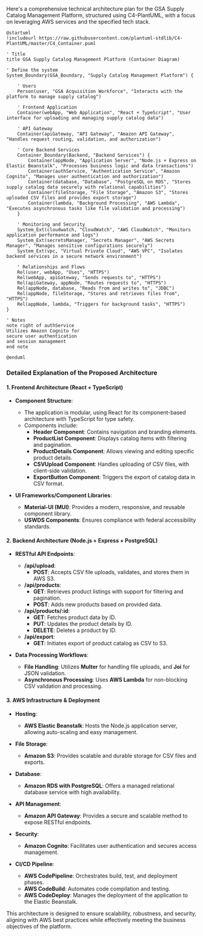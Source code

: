 Here's a comprehensive technical architecture plan for the GSA Supply Catalog Management Platform, structured using C4-PlantUML, with a focus on leveraging AWS services and the specified tech stack.

```plantuml
@startuml
!includeurl https://raw.githubusercontent.com/plantuml-stdlib/C4-PlantUML/master/C4_Container.puml

' Title
title GSA Supply Catalog Management Platform (Container Diagram)

' Define the system
System_Boundary(GSA_Boundary, "Supply Catalog Management Platform") {

    ' Users
    Person(user, "GSA Acquisition Workforce", "Interacts with the platform to manage supply catalog")

    ' Frontend Application
    Container(webApp, "Web Application", "React + TypeScript", "User interface for uploading and managing supply catalog data")

    ' API Gateway
    Container(apiGateway, "API Gateway", "Amazon API Gateway", "Handles request routing, validation, and authorization")

    ' Core Backend Services
    Container_Boundary(Backend, "Backend Services") {
        Container(appNode, "Application Server", "Node.js + Express on Elastic Beanstalk", "Processes business logic and data transactions")
        Container(authService, "Authentication Service", "Amazon Cognito", "Manages user authentication and authorization")
        Container(database, "Database", "PostgreSQL on RDS", "Stores supply catalog data securely with relational capabilities")
        Container(fileStorage, "File Storage", "Amazon S3", "Stores uploaded CSV files and provides export storage")
        Container(lambda, "Background Processing", "AWS Lambda", "Executes asynchronous tasks like file validation and processing")
    }

    ' Monitoring and Security
    System_Ext(cloudwatch, "CloudWatch", "AWS CloudWatch", "Monitors application performance and logs")
    System_Ext(secretsManager, "Secrets Manager", "AWS Secrets Manager", "Manages sensitive configurations securely")
    System_Ext(vpc, "Virtual Private Cloud", "AWS VPC", "Isolates backend services in a secure network environment")

    ' Relationships and Flows
    Rel(user, webApp, "Uses", "HTTPS")
    Rel(webApp, apiGateway, "Sends requests to", "HTTPS")
    Rel(apiGateway, appNode, "Routes requests to", "HTTPS")
    Rel(appNode, database, "Reads from and writes to", "JDBC")
    Rel(appNode, fileStorage, "Stores and retrieves files from", "HTTPS")
    Rel(appNode, lambda, "Triggers for background tasks", "HTTPS")
}

' Notes
note right of authService
Utilizes Amazon Cognito for
secure user authentication
and session management
end note

@enduml
```

### Detailed Explanation of the Proposed Architecture

#### 1. **Frontend Architecture (React + TypeScript)**

- **Component Structure**:
  - The application is modular, using React for its component-based architecture with TypeScript for type safety.
  - Components include:
    - **Header Component**: Contains navigation and branding elements.
    - **ProductList Component**: Displays catalog items with filtering and pagination.
    - **ProductDetails Component**: Allows viewing and editing specific product details.
    - **CSVUpload Component**: Handles uploading of CSV files, with client-side validation.
    - **ExportButton Component**: Triggers the export of catalog data in CSV format.

- **UI Frameworks/Component Libraries**:
  - **Material-UI (MUI)**: Provides a modern, responsive, and reusable component library.
  - **USWDS Components**: Ensures compliance with federal accessibility standards.

#### 2. **Backend Architecture (Node.js + Express + PostgreSQL)**

- **RESTful API Endpoints**:
  - **/api/upload**: 
    - **POST**: Accepts CSV file uploads, validates, and stores them in AWS S3.
  - **/api/products**: 
    - **GET**: Retrieves product listings with support for filtering and pagination.
    - **POST**: Adds new products based on provided data.
  - **/api/products/:id**: 
    - **GET**: Fetches product data by ID.
    - **PUT**: Updates the product details by ID.
    - **DELETE**: Deletes a product by ID.
  - **/api/export**: 
    - **GET**: Initiates export of product catalog as CSV to S3.

- **Data Processing Workflows**:
  - **File Handling**: Utilizes **Multer** for handling file uploads, and **Joi** for JSON validation.
  - **Asynchronous Processing**: Uses **AWS Lambda** for non-blocking CSV validation and processing.

#### 3. **AWS Infrastructure & Deployment**

- **Hosting**:
  - **AWS Elastic Beanstalk**: Hosts the Node.js application server, allowing auto-scaling and easy management.
  
- **File Storage**:
  - **Amazon S3**: Provides scalable and durable storage for CSV files and exports.
  
- **Database**:
  - **Amazon RDS with PostgreSQL**: Offers a managed relational database service with high availability.
  
- **API Management**:
  - **Amazon API Gateway**: Provides a secure and scalable method to expose RESTful endpoints.
  
- **Security**:
  - **Amazon Cognito**: Facilitates user authentication and secures access management.
  
- **CI/CD Pipeline**:
  - **AWS CodePipeline**: Orchestrates build, test, and deployment phases.
  - **AWS CodeBuild**: Automates code compilation and testing.
  - **AWS CodeDeploy**: Manages the deployment of the application to the Elastic Beanstalk. 

This architecture is designed to ensure scalability, robustness, and security, aligning with AWS best practices while effectively meeting the business objectives of the platform.